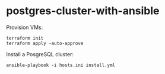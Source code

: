 # postgres-cluster-with-ansible

Provision VMs:
```
terraform init
terraform apply -auto-approve 
```

Install a PosgreSQL cluster:
```
ansible-playbook -i hosts.ini install.yml
```
